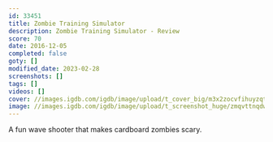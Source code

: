 ```yaml
---
id: 33451
title: Zombie Training Simulator
description: Zombie Training Simulator - Review
score: 70
date: 2016-12-05
completed: false
goty: []
modified_date: 2023-02-28
screenshots: []
tags: []
videos: []
cover: //images.igdb.com/igdb/image/upload/t_cover_big/m3x2zocvfihuyzqtmiqj.jpg
image: //images.igdb.com/igdb/image/upload/t_screenshot_huge/zmqvttnqdwwvwlaqzrus.jpg
---
```

A fun wave shooter that makes cardboard zombies scary.
